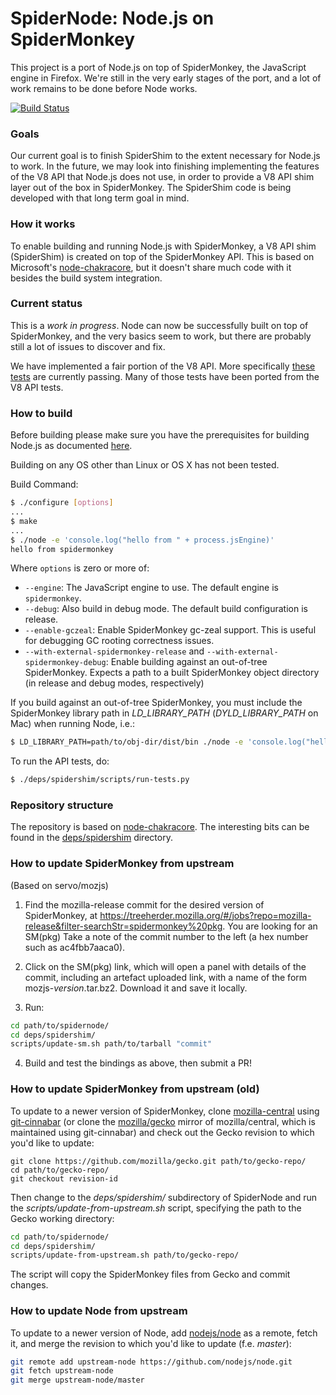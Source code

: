 SpiderNode: Node.js on SpiderMonkey
===
This project is a port of Node.js on top of SpiderMonkey, the JavaScript engine in Firefox. We're still in the very early stages of the port, and a lot of work remains to be done before Node works.

[![Build Status](https://travis-ci.org/mozilla/spidernode.svg?branch=master)](https://travis-ci.org/mozilla/spidernode)

### Goals
Our current goal is to finish SpiderShim to the extent necessary for Node.js to work.  In the future, we may look into finishing implementing the features of the V8 API that Node.js does not use, in order to provide a V8 API shim layer out of the box in SpiderMonkey.  The SpiderShim code is being developed with that long term goal in mind.

### How it works
To enable building and running Node.js with SpiderMonkey, a V8 API shim (SpiderShim) is created on top of the SpiderMonkey API.  This is based on Microsoft's [node-chakracore](https://github.com/nodejs/node-chakracore), but it doesn't share much code with it besides the build system integration.

### Current status
This is a _work in progress_.  Node can now be successfully built on top of SpiderMonkey, and the very basics seem to work, but there are probably still a lot of issues to discover and fix.

We have implemented a fair portion of the V8 API.  More specifically [these tests](https://github.com/mozilla/spidernode/blob/master/deps/spidershim/test) are currently passing.  Many of those tests have been ported from the V8 API tests.

### How to build
Before building please make sure you have the prerequisites for building Node.js as documented [here](https://github.com/nodejs/node/blob/master/BUILDING.md).

Building on any OS other than Linux or OS X has not been tested.

Build Command:
```bash
$ ./configure [options]
...
$ make
...
$ ./node -e 'console.log("hello from " + process.jsEngine)'
hello from spidermonkey
```

Where `options` is zero or more of:
* `--engine`: The JavaScript engine to use.  The default engine is `spidermonkey`.
* `--debug`: Also build in debug mode.  The default build configuration is release.
* `--enable-gczeal`: Enable SpiderMonkey gc-zeal support.  This is useful for debugging GC rooting correctness issues.
* `--with-external-spidermonkey-release` and `--with-external-spidermonkey-debug`: Enable building against an out-of-tree SpiderMonkey. Expects a path to a built SpiderMonkey object directory (in release and debug modes, respectively)

If you build against an out-of-tree SpiderMonkey, you must include the SpiderMonkey library path in _LD_LIBRARY_PATH_ (_DYLD_LIBRARY_PATH_ on Mac) when running Node, i.e.:
```bash
$ LD_LIBRARY_PATH=path/to/obj-dir/dist/bin ./node -e 'console.log("hello from " + process.jsEngine)'
```

To run the API tests, do:

```bash
$ ./deps/spidershim/scripts/run-tests.py
```

### Repository structure
The repository is based on [node-chakracore](https://github.com/nodejs/node-chakracore).  The interesting bits can be found in the [deps/spidershim](https://github.com/mozilla/spidernode/tree/master/deps/spidershim) directory.

### How to update SpiderMonkey from upstream

(Based on servo/mozjs)

1. Find the mozilla-release commit for the desired version of SpiderMonkey, at
   https://treeherder.mozilla.org/#/jobs?repo=mozilla-release&filter-searchStr=spidermonkey%20pkg.
   You are looking for an SM(pkg)
   Take a note of the commit number to the left (a hex number such as ac4fbb7aaca0).

2. Click on the SM(pkg) link, which will open a panel with details of the
   commit, including an artefact uploaded link, with a name of the form
   mozjs-*version*.tar.bz2. Download it and save it locally.

3. Run:
```bash
cd path/to/spidernode/
cd deps/spidershim/
scripts/update-sm.sh path/to/tarball "commit"
```

4. Build and test the bindings as above, then submit a PR!

### How to update SpiderMonkey from upstream (old)

To update to a newer version of SpiderMonkey, clone [mozilla-central](https://hg.mozilla.org/mozilla-central/)
using [git-cinnabar](https://github.com/glandium/git-cinnabar) (or clone the [mozilla/gecko](https://github.com/mozilla/gecko) mirror of mozilla/central, which is maintained using git-cinnabar) and check out the Gecko revision to which you'd like to update:

```
git clone https://github.com/mozilla/gecko.git path/to/gecko-repo/
cd path/to/gecko-repo/
git checkout revision-id
```

Then change to the *deps/spidershim/* subdirectory of SpiderNode and run the *scripts/update-from-upstream.sh* script, specifying the path to the Gecko working directory:

```bash
cd path/to/spidernode/
cd deps/spidershim/
scripts/update-from-upstream.sh path/to/gecko-repo/
```

The script will copy the SpiderMonkey files from Gecko and commit changes.

### How to update Node from upstream

To update to a newer version of Node, add [nodejs/node](https://github.com/nodejs/node) as a remote, fetch it, and merge the revision to which you'd like to update (f.e. *master*):

```bash
git remote add upstream-node https://github.com/nodejs/node.git
git fetch upstream-node
git merge upstream-node/master
```
